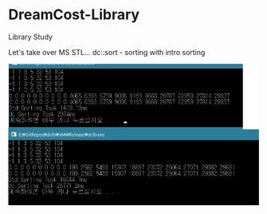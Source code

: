 # DreamCost-Library
Library Study

Let's take over MS STL...
dc::sort - sorting with intro sorting 

![Alt text](/ScreenShot/FirstCommitScreenShot.png)
